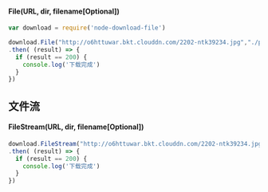 #### File(URL, dir, filename[Optional])
```js
var download = require('node-download-file')

download.File("http://o6httuwar.bkt.clouddn.com/2202-ntk39234.jpg","./public/", null)
.then( (result) => {
  if (result == 200) {
    console.log('下载完成')
  }
})
```

## 文件流
#### FileStream(URL, dir, filename[Optional])
```js
download.FileStream("http://o6httuwar.bkt.clouddn.com/2202-ntk39234.jpg","./", null)
.then( (result) => {
  if (result == 200) {
    console.log('下载完成')
  }
})